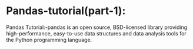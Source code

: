 # Pandas-tutorial(part-1):
Pandas Tutorial:-pandas is an open source, BSD-licensed library providing high-performance, 
easy-to-use data structures and data analysis tools for the Python programming language.

